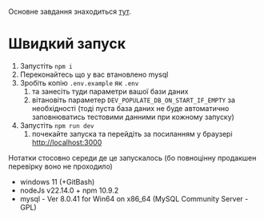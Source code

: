 Основне завдання знаходиться [тут](./test-task/readme.md).

# Швидкий запуск

1. Запустіть `npm i`
2. Переконайтесь що у вас втановлено mysql
3. Зробіть копію  `.env.example` як `.env`
   1. та занесіть туди параметри вашої бази даних
   2. вітановіть параметер `DEV_POPULATE_DB_ON_START_IF_EMPTY` за необхідності (тоді пуста база даних не буде автоматично заповнюватись тестовими данними при кожному запуску)
4. Запустіть `npm run dev`
   1. почекайте запуска та перейдіть за посиланням у браузері [http://localhost:3000](http://localhost:3000)


Нотатки стосовно середи де це запускалось (бо повноцінну продакшен перевірку воно не проходило)
- windows 11 (+GitBash)
- nodeJs v22.14.0 + npm 10.9.2
- mysql - Ver 8.0.41 for Win64 on x86_64 (MySQL Community Server - GPL)
